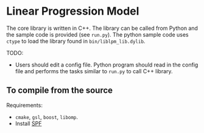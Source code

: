 # Linear Progression Model

The core library is written in C++. The library can be called from Python and the sample code is provided (see `run.py`). The python sample code uses `ctype` to load the library found in `bin/liblpm_lib.dylib`.

TODO:
+ Users should edit a config file. Python program should read in the config file and performs the tasks similar to `run.py` to call C++ library.

## To compile from the source
Requirements:
+ `cmake`, `gsl`, `boost`, `libomp`.
+ Install [SPF](https://github.com/junseonghwan/spf)
